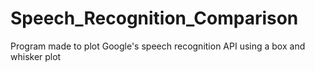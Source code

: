 # Speech_Recognition_Comparison
Program made to plot Google's speech recognition API using a box and whisker plot
